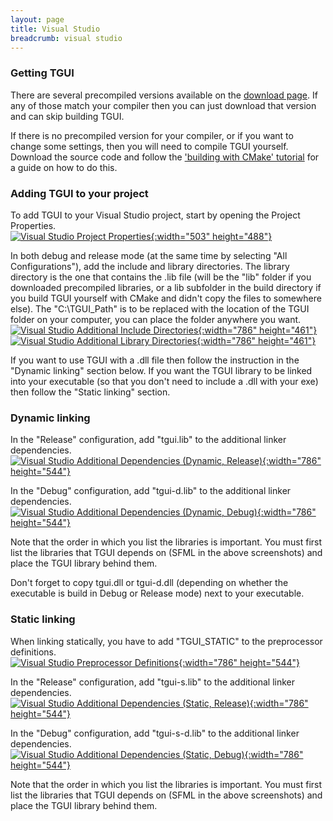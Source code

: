 ```yaml
---
layout: page
title: Visual Studio
breadcrumb: visual studio
---
```


### Getting TGUI

There are several precompiled versions available on the [download page](/download). If any of those match your compiler then you can just download that version and can skip building TGUI.

If there is no precompiled version for your compiler, or if you want to change some settings, then you will need to compile TGUI yourself. Download the source code and follow the ['building with CMake' tutorial](../cmake) for a guide on how to do this.


### Adding TGUI to your project

To add TGUI to your Visual Studio project, start by opening the Project Properties.  
[![Visual Studio Project Properties](/resources/Tutorials/0.9/VisualStudioOpeningProjectProperties.png){:width="503" height="488"}](/resources/Tutorials/0.9/VisualStudioOpeningProjectProperties.png)

In both debug and release mode (at the same time by selecting "All Configurations"), add the include and library directories. The library directory is the one that contains the .lib file (will be the "lib" folder if you downloaded precompiled libraries, or a lib subfolder in the build directory if you build TGUI yourself with CMake and didn't copy the files to somewhere else). The "C:\TGUI_Path\" is to be replaced with the location of the TGUI folder on your computer, you can place the folder anywhere you want.  
[![Visual Studio Additional Include Directories](/resources/Tutorials/0.9/VisualStudioAdditionalIncludeDirectories.png){:width="786" height="461"}](/resources/Tutorials/0.9/VisualStudioAdditionalIncludeDirectories.png)
[![Visual Studio Additional Library Directories](/resources/Tutorials/0.9/VisualStudioAdditionalLibraryDirectories.png){:width="786" height="461"}](/resources/Tutorials/0.9/VisualStudioAdditionalLibraryDirectories.png)

If you want to use TGUI with a .dll file then follow the instruction in the "Dynamic linking" section below. If you want the TGUI library to be linked into your executable (so that you don't need to include a .dll with your exe) then follow the "Static linking" section.


### Dynamic linking

In the "Release" configuration, add "tgui.lib" to the additional linker dependencies.  
[![Visual Studio Additional Dependencies (Dynamic, Release)](/resources/Tutorials/0.9/VisualStudioAdditionalDependenciesDynamicRelease.png){:width="786" height="544"}](/resources/Tutorials/0.9/VisualStudioAdditionalDependenciesDynamicRelease.png)

In the "Debug" configuration, add "tgui-d.lib" to the additional linker dependencies.  
[![Visual Studio Additional Dependencies (Dynamic, Debug)](/resources/Tutorials/0.9/VisualStudioAdditionalDependenciesDynamicDebug.png){:width="786" height="544"}](/resources/Tutorials/0.9/VisualStudioAdditionalDependenciesDynamicDebug.png)

Note that the order in which you list the libraries is important. You must first list the libraries that TGUI depends on (SFML in the above screenshots) and place the TGUI library behind them.

Don't forget to copy tgui.dll or tgui-d.dll (depending on whether the executable is build in Debug or Release mode) next to your executable.


### Static linking

When linking statically, you have to add "TGUI_STATIC" to the preprocessor definitions.  
[![Visual Studio Preprocessor Definitions](/resources/Tutorials/0.9/VisualStudioPreprocessorDefinitionsStatic.png){:width="786" height="544"}](/resources/Tutorials/0.9/VisualStudioPreprocessorDefinitionsStatic.png)

In the "Release" configuration, add "tgui-s.lib" to the additional linker dependencies.  
[![Visual Studio Additional Dependencies (Static, Release)](/resources/Tutorials/0.9/VisualStudioAdditionalDependenciesStaticRelease.png){:width="786" height="544"}](/resources/Tutorials/0.9/VisualStudioAdditionalDependenciesStaticRelease.png)

In the "Debug" configuration, add "tgui-s-d.lib" to the additional linker dependencies.  
[![Visual Studio Additional Dependencies (Static, Debug)](/resources/Tutorials/0.9/VisualStudioAdditionalDependenciesStaticDebug.png){:width="786" height="544"}](/resources/Tutorials/0.9/VisualStudioAdditionalDependenciesStaticDebug.png)

Note that the order in which you list the libraries is important. You must first list the libraries that TGUI depends on (SFML in the above screenshots) and place the TGUI library behind them.
